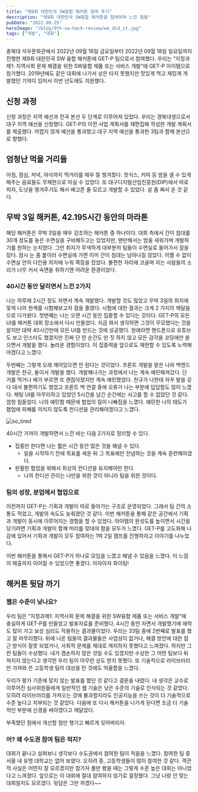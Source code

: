 ```yaml
---
title: "제9회 대한민국 SW융합 해커톤 참여 후기"
description: "제9회 대한민국 SW융합 해커톤을 참여하며 느낀 점들"
pubDate: "2022.09.25"
heroImage: "/blog/9th-sw-hack-review/we_did_it.jpg"
tags: ["개발", "대회"]
---
```


충북대 석우문화관에서 2022년 09월 16일 금요일부터 2022년 09월 18일 일요일까지 진행한 제9회 대한민국 SW 융합 해커톤에 GET-P 팀으로서 참여했다. 우리는 “지정과제1: 지역사회 문제 해결을 위한 SW융합 제품 또는 서비스 개발“에 GET-P 아이템으로 참가했다. 2019년에도 같은 대회에 나가서 상은 타지 못했지만 맛있게 먹고 재밌게 개발했던 기억이 있어서 이번 년도에도 지원했다.

## 신청 과정

신청 과정은 지역 예선과 전국 본선 두 단계로 이루어져 있었다. 우리는 경북대생으로서 대구 지역 예선을 신청했다. GET-P의 이전 사업 계획서를 재편집해 작성한 개발 계획서를 제출했다. 어렵지 않게 예선을 통과했고 대구 지역 예선을 통과한 3팀과 함께 본선으로 향했다.

## 엄청난 먹을 거리들

아침, 점심, 저녁, 야식까지 먹거리를 매우 잘 챙겨줬다. 핫식스, 커피 등 밤을 샐 수 있게 해주는 음료들도 무제한으로 마실 수 있었다. 또 대구디지털산업진흥원(DIP)에서 따로 피자, 도넛을 챙겨주기도 해서 배고픈 줄 모르고 개발할 수 있었다. 살 좀 쪄서 온 것 같다.

## 무박 3일 해커톤, 42.195시간 동안의 마라톤

해당 해커톤은 무박 3일을 매우 강조하는 해커톤 중 하나이다. 대회 측에서 간이 침대를 30개 정도를 놓은 수면실을 구비해두고는 있었지만, 왠만해서는 밤을 새워가며 개발하기를 원하는 눈치였다. 그런 취지가 무색하게 대부분의 팀들이 수면실로 들어가서 잠을 잤다. 잠시 눈 좀 붙이러 수면실에 가면 이미 간이 침대는 남아나질 않았다. 어쩔 수 없이 수면실 안의 다인용 의자에 누워 쪽잠을 잤었다. 불편한 자리에 코골며 자는 사람들의 소리가 너무 커서 숙면을 취하기엔 어려운 환경이었다.

### 40시간 동안 달리면서 느낀 2가지

나는 하루에 2시간 정도 자면서 계속 개발했다. 개발할 것도 많았고 무박 3일의 취지에 맞게 나의 한계를 시험해보고자 잠을 줄였다. 시험에 대한 결과는 크게 2 가지의 깨달음으로 다가왔다. 첫번째는 나는 오랜 시간 동안 집중할 수 있다는 것이다. GET-P의 모든 UI를 해커톤 대회 장소에서 다시 만들었다. 지금 와서 생각하면 그것이 무모했다는 것을 알지만 대략 40시간만에 모든 UI를 만드는 것에 성공했다. 원래라면 핸드폰으로 유튜브도 보고 인스타도 했겠지만 진짜 단 한 순간도 딴 짓 하지 않고 모든 감각을 코딩에만 쏟으면서 개발을 했다. 놀라운 경험이었다. 이 집중력을 앞으로도 재현할 수 있도록 노력해야겠다고 느꼈다.

두번째는 그렇게 오래 깨어있으면 안 된다는 것이었다. 프론트 개발을 맡은 나와 백엔드 개발은 찬규, 둘이서 개발을 했다. 개발해나가는 과정에서 나는 계속 예민해져갔다. 단 거를 먹거나 배가 부르면 또 괜찮아졌지만 계속 예민했었다. 찬규가 나한테 자꾸 발을 갖다 대서 불편하기도 했었고 프론트 백 연결 중에 오류가 나는 부분에 답답함도 많이 느꼈다. 채팅 UI를 마무리하고 있었던 5시간을 남긴 순간에는 사고를 할 수 없었던 것 같다. 엄청 힘들었다. 나의 예민함 때문에 협업의 질이 나빠짐을 느꼈다. 예민한 나의 태도가 협업에 피해를 끼치지 않도록 컨디션을 관리해야겠다고 느꼈다.

![so_tired](/blog/9th-sw-hack-review/so_tired.jpg)

40시간 가까이 개발하면서 느낀 바는 다음 2가지로 정리할 수 있다.

- 집중만 한다면 나는 짧은 시간 동안 많은 것을 해낼 수 있다.
  - 일을 시작하기 전에 목표를 세운 뒤 그 목표에만 전념하는 것을 계속 훈련해야겠다.
- 완활한 협업을 위해서 최상의 컨디션을 유지해야만 한다.
  - 나의 컨디션 관리는 나만을 위한 것이 아니라 팀을 위한 것이다.

### 팀의 성장, 분업에서 협업으로

이전까지 GET-P는 기획과 개발이 따로 돌아가는 구조로 운영되었다. 그래서 팀 간의 소통도 적었고, 개발의 속도도 늦춰졌던 것 같다. 이번 해커톤을 통해 같은 공간에서 기획과 개발이 동시에 이루어지는 경험을 할 수 있었다. 아이템의 완성도를 높이면서 시간을 당기려면 기획과 개발이 함께 머리를 맞대야 함을 모두가 느꼈다. GET-P를 고도화해 나감에 있어서 기획과 개발이 모두 참여하는 1박 2일 캠프를 진행하자고 이야기를 나누었다.

이번 해커톤을 통해서 GET-P가 하나로 모임을 느꼈고 해낼 수 있음을 느꼈다. 이 느낌이 매출까지 이어질 수 있었으면 좋겠다. 아자아자 화이팅!

## 해커톤 뒷담 까기

### 웹은 수준이 낮나요?

우리 팀은 “지정과제1: 지역사회 문제 해결을 위한 SW융합 제품 또는 서비스 개발“에 충실하게 GET-P를 만들었고 발표자료를 준비했다. 4시간 동안 자면서 개발했기에 애착도 많이 가고 보상 심리도 작용하는 결과물이었다. 우리는 33팀 중에 2번째로 발표를 했고 잘 마무리했다. 뒤에 나온 팀들의 결과물들은 사업성이 없거나, 해결 방안에 대한 접근 방식이 잘못 되었거나, 사회적 문제를 제대로 캐치하지 못했다고 느껴졌다. 하지만 그런 팀들이 수상했다. 내가 겸손하지 않은 것일 수도 있겠지만 수상한 그 어떤 팀보다 뒤쳐지지 않는다고 생각한 우리 팀이 아무런 상도 받지 못했다. 또 기술적으로 라이브러리만 가져와 쓴 고등학생 팀이 대상을 탄 것에도 억울함을 느꼈다.

우리가 평가 기준에 맞지 않는 발표를 했던 것 같다고 결론을 내렸다. 내 생각은 교수로 이루어진 심사위원들에게 일반적인 웹 기술은 낮은 수준의 기술로 인식되는 것 같았다. 오히려 라이브러리를 가져오는 것에 불과할지라도 인공지능을 쓰는 것이 더 기술적으로 수준 높다고 치부되는 것 같았다. 다음에 또 다시 해커톤을 나가게 된다면 조금 더 기술적인 부분에 신경을 써야겠다고 깨달았다.

부족했던 점에서 개선할 점만 챙기고 빠르게 잊어버리자.

### 어? 왜 수도권 참여 팀은 적지?

대회가 끝나고 살펴보니 생각보다 수도권에서 참여한 팀이 적음을 느꼈다. 참여한 팀 중 서울 내 유명 대학교는 없어 보였다. 오히려 중, 고등학생들이 많이 참여한 것 같다. 객관적 사실은 어떤지 잘 모르겠지만 참가자 풀만 봤을 때는 그렇게 수준 높은 대회는 아니었다고 느껴졌다. 앞으로는 이 대회에 절대 참여하지 않기로 결정했다. 그냥 나랑 안 맞는 대회일지도 모르겠다. 뒷담은 그만 까겠다~~
